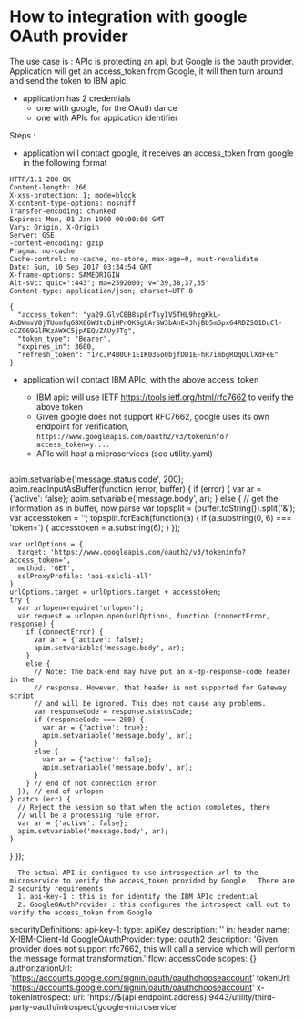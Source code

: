 # How to integration with google OAuth provider #

The use case is :
APIc is protecting an api, but Google is the oauth provider.  Application will get an access_token from Google, it will then turn around and send the token to IBM apic.

- application has 2 credentials
  - one with google, for the OAuth dance
  - one with APIc for appication identifier

Steps :
- application will contact google, it receives an access_token from google in the following format

```
HTTP/1.1 200 OK
Content-length: 266
X-xss-protection: 1; mode=block
X-content-type-options: nosniff
Transfer-encoding: chunked
Expires: Mon, 01 Jan 1990 00:00:00 GMT
Vary: Origin, X-Origin
Server: GSE
-content-encoding: gzip
Pragma: no-cache
Cache-control: no-cache, no-store, max-age=0, must-revalidate
Date: Sun, 10 Sep 2017 03:34:54 GMT
X-frame-options: SAMEORIGIN
Alt-svc: quic=":443"; ma=2592000; v="39,38,37,35"
Content-type: application/json; charset=UTF-8

{
  "access_token": "ya29.GlvCBB8sp8rTsyIV5THL9hzgKkL-AkDWmvV0jTUomfq68X66WdtcDiHPnOKSgUArSW3bAnE43hjBb5mGpx64RDZSO1DuCl-cCZ069GlPKzAWXC5jpAEQvZAUyJTg",
  "token_type": "Bearer",
  "expires_in": 3600,
  "refresh_token": "1/cJP4B0UF1EIK03So0bjfDD1E-hR7imbgROqOLlXdFeE"
}
```

- application will contact IBM APIc, with the above access_token
  - IBM apic will use IETF https://tools.ietf.org/html/rfc7662 to verify the above token
  - Given google does not support RFC7662, google uses its own endpoint for verification, `https://www.googleapis.com/oauth2/v3/tokeninfo?access_token=y....`
  - APIc will host a microservices (see utility.yaml)

  ```
apim.setvariable('message.status.code', 200);
apim.readInputAsBuffer(function (error, buffer) {
  if (error) {
    var ar = {'active': false};
    apim.setvariable('message.body', ar);
  }
  else {
    // get the information as in buffer, now parse
    var topsplit = (buffer.toString()).split('&');
    var accesstoken = '';
    topsplit.forEach(function(a) {
      if (a.substring(0, 6) === 'token=') {
        accesstoken = a.substring(6);
      }
    });

    var urlOptions = {
      target: 'https://www.googleapis.com/oauth2/v3/tokeninfo?access_token=',
      method: 'GET',
      sslProxyProfile: 'api-sslcli-all'
    }
    urlOptions.target = urlOptions.target + accesstoken;
    try {
      var urlopen=require('urlopen');
      var request = urlopen.open(urlOptions, function (connectError, response) {
        if (connectError) {
          var ar = {'active': false};
          apim.setvariable('message.body', ar);
        }
        else {
          // Note: The back-end may have put an x-dp-response-code header in the
          // response. However, that header is not supported for Gateway script
          // and will be ignored. This does not cause any problems.
          var responseCode = response.statusCode;
          if (responseCode === 200) {
            var ar = {'active': true};
            apim.setvariable('message.body', ar);
          }
          else {
            var ar = {'active': false};
            apim.setvariable('message.body', ar);
          }
        } // end of not connection error
      }); // end of urlopen                          
    } catch (err) {
      // Reject the session so that when the action completes, there
      // will be a processing rule error.
      var ar = {'active': false};
      apim.setvariable('message.body', ar);
    }
  }
});
  ```
  - The actual API is configued to use introspection url to the microservice to verify the access_token provided by Google.  There are 2 security requirements
    1. api-key-1 : this is for identify the IBM APIc credential
    2. GoogleOAuthProvider : this configures the introspect call out to verify the access_token from Google

  ```
securityDefinitions:
  api-key-1:
    type: apiKey
    description: ''
    in: header
    name: X-IBM-Client-Id
  GoogleOAuthProvider:
    type: oauth2
    description: 'Given provider does not support rfc7662, this will call a service which will perform the message format transformation.'
    flow: accessCode
    scopes: {}
    authorizationUrl: 'https://accounts.google.com/signin/oauth/oauthchooseaccount'
    tokenUrl: 'https://accounts.google.com/signin/oauth/oauthchooseaccount'
    x-tokenIntrospect:
      url: 'https://$(api.endpoint.address):9443/utility/third-party-oauth/introspect/google-microservice'
  ```
